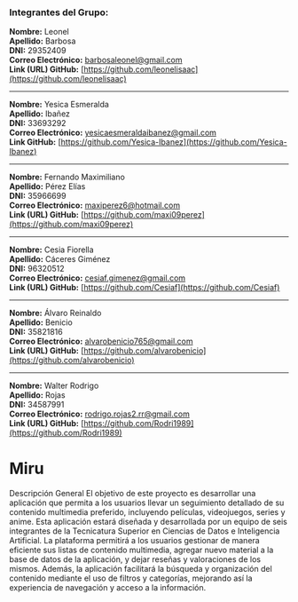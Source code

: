 ### Integrantes del Grupo:

**Nombre:** Leonel  
**Apellido:** Barbosa  
**DNI:** 29352409  
**Correo Electrónico:** barbosaleonel@gmail.com  
**Link (URL) GitHub:** [https://github.com/leonelisaac](https://github.com/leonelisaac)

---

**Nombre:** Yesica Esmeralda  
**Apellido:** Ibañez  
**DNI:** 33693292  
**Correo Electrónico:** yesicaesmeraldaibanez@gmail.com  
**Link GitHub:** [https://github.com/Yesica-Ibanez](https://github.com/Yesica-Ibanez)

---

**Nombre:** Fernando Maximiliano  
**Apellido:** Pérez Elías  
**DNI:** 35966699  
**Correo Electrónico:** maxiperez6@hotmail.com  
**Link (URL) GitHub:** [https://github.com/maxi09perez](https://github.com/maxi09perez)

---

**Nombre:** Cesia Fiorella  
**Apellido:** Cáceres Giménez  
**DNI:** 96320512  
**Correo Electrónico:** cesiaf.gimenez@gmail.com  
**Link (URL) GitHub:** [https://github.com/Cesiaf](https://github.com/Cesiaf)

---

**Nombre:** Álvaro Reinaldo  
**Apellido:** Benicio  
**DNI:** 35821816  
**Correo Electrónico:** alvarobenicio765@gmail.com  
**Link (URL) GitHub:** [https://github.com/alvarobenicio](https://github.com/alvarobenicio)

---

**Nombre:** Walter Rodrigo  
**Apellido:** Rojas  
**DNI:** 34587991  
**Correo Electrónico:** rodrigo.rojas2.rr@gmail.com  
**Link (URL) GitHub:** [https://github.com/Rodri1989](https://github.com/Rodri1989)

# Miru
Descripción General
El objetivo de este proyecto es desarrollar una aplicación que permita a los usuarios llevar un seguimiento detallado de su contenido multimedia preferido, incluyendo películas, videojuegos, series y anime. Esta aplicación estará diseñada y desarrollada por un equipo de seis integrantes de la Tecnicatura Superior en Ciencias de Datos e Inteligencia Artificial.
La plataforma permitirá a los usuarios gestionar de manera eficiente sus listas de contenido multimedia, agregar nuevo material a la base de datos de la aplicación, y dejar reseñas y valoraciones de los mismos. Además, la aplicación facilitará la búsqueda y organización del contenido mediante el uso de filtros y categorías, mejorando así la experiencia de navegación y acceso a la información.
